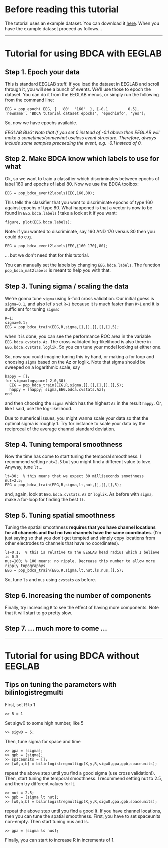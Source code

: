 # Before reading this tutorial #

The tutorial uses an example dataset. You can download it [here](http://code.google.com/p/bdca/downloads/list). When you have the example dataset proceed as follows...


---


# Tutorial for using BDCA with EEGLAB #

## Step 1. Epoch your data ##

This is standard EEGLAB stuff. If you load the dataset in EEGLAB and scroll through it, you will see a bunch of events. We'll use those to epoch the dataset. You can do it from the EEGLAB menus, or simply run the following from the command line:
```
EEG = pop_epoch( EEG, {  '80'  '160'  }, [-0.1         0.5], 'newname', 'BDCA tutorial dataset epochs', 'epochinfo', 'yes');
```
So, now we have epochs available.

_EEGLAB BUG: Note that if you set 0 instead of -0.1 above then EEGLAB will make a sometimes/somewhat useless event structure. Therefore, always include some samples preceeding the event, e.g. -0.1 instead of 0._

## Step 2. Make BDCA know which labels to use for what ##

Ok, so we want to train a classifier which discriminates between epochs of label 160 and epochs of label 80. Now we use the BDCA toolbox:
```
EEG = pop_bdca_event2labels(EEG,160,80);
```
This tells the classifier that you want to discriminate epochs of type 160 against epochs of type 80. What happened is that a vector is now to be found in `EEG.bdca.labels` !  take a look at it if you want:
```
figure, plot(EEG.bdca.labels);
```

Note: if you wanted to discriminate, say 160 AND 170 versus 80 then you could do e.g.
```
EEG = pop_bdca_event2labels(EEG,{160 170},80);
```
... but we don't need that for this tutorial.

You can manually set the labels by changing `EEG.bdca.labels`. The function `pop_bdca_mat2labels` is meant to help you with that.

## Step 3. Tuning sigma / scaling the data ##
We're gonna tune `sigma` using 5-fold cross validation. Our initial guess is `sigma=0.1`, and also let's set `R=1` because it is much faster than `R>1` and it is sufficient for tuning `sigma`:
```
R=1;
sigma=0.1;
EEG = pop_bdca_train(EEG,R,sigma,[],[],[],[],[],5);
```
when it is done, you can see the performance ROC area in the variable `EEG.bdca.cvstats.Az`. The cross validated log-likelihood is also there in `EEG.bdca.cvstats.loglik`. So you can tune your model looking at either one.

So, now you could imagine tuning this by hand, or making a for loop and choosing `sigma` based on the Az or loglik. Note that sigma should be sweeped on a logarithmic scale, say
```
happy = [];
for sigma=logspace(-2,0,30)
  EEG = pop_bdca_train(EEG,R,sigma,[],[],[],[],[],5);
  happy = [happy; sigma,EEG.bdca.cvstats.Az];
end
```
and then choosing the `sigma` which has the highest `Az` in the result `happy`. Or, like I said, use the log-likelihood.

Due to numerical issues, you might wanna scale your data so that the optimal sigma is roughly 1. Try for instance to scale your data by the reciprocal of the average channel standard deviation.

## Step 4. Tuning temporal smoothness ##

Now the time has come to start tuning the temporal smoothness. I recommend setting `nut=2.5` but you might find a different value to love. Anyway, tune `lt`...
```
lt=30;  % this means that we expect 30 milliseconds smoothness
nut=2.5;
EEG = pop_bdca_train(EEG,R,sigma,lt,nut,[],[],[],5);
```
and, again, look at `EEG.bdca.cvstats.Az` or `loglik`. As before with `sigma`, make a for-loop for finding the best `lt`.

## Step 5. Tuning spatial smoothness ##

Tuning the spatial smoothness **requires that you have channel locations for all channels and that no two channels have the same coordinates**. (I'm just saying so that you don't get tempted and simply copy locations from other electrodes to channels that have no coordinates).

```
ls=0.1;  % this is relative to the EEGLAB head radius which I believe is 0.5
nus=100; % 100 means: no ripple. Decrease this number to allow more ripply topographys
EEG = pop_bdca_train(EEG,R,sigma,lt,nut,ls,nus,[],5);
```
So, tune `ls` and `nus` using `cvstats` as before.

## Step 6. Increasing the number of components ##

Finally, try increasing `R` to see the effect of having more components. Note that it will start to go pretty slow.

## Step 7.  ... much more to come ... ##



---

# Tutorial for using BDCA without EEGLAB #

## Tips on tuning the parameters with bilinlogistregmulti ##

First, set R to 1
```
>> R = 1
```
Set sigw0 to some high number, like 5
```
>> sigw0 = 5;
```
Then, tune sigma for space and time
```
>> gpa = [sigma];
>> gpb = [sigma];
>> spaceunits = [];
>> [w0,a,b] = bilinlogistregmultigp(X,y,R,sigw0,gpa,gpb,spaceunits);
```
repeat the above step until you find a good sigma (use cross validation!). Then, start tuning the temporal smoothness. I recommend setting nut to 2.5, and then try different values for lt.
```
>> nut = 2.5;
>> gpb = [sigma lt nut];
>> [w0,a,b] = bilinlogistregmultigp(X,y,R,sigw0,gpa,gpb,spaceunits);
```
repeat the above step until you find a good lt. If you have channel locations, then you can tune the spatial smoothness. First, you have to set spaceunits non-empty. Then start tuning nus and ls.
```
>> gpa = [sigma ls nus];
```
Finally, you can start to increase R in increments of 1.